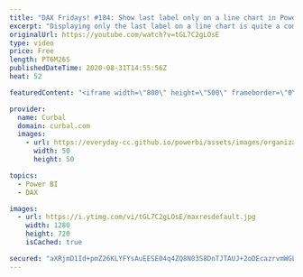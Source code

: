 ```yaml
---
title: "DAX Fridays! #184: Show last label only on a line chart in Power BI"
excerpt: "Displaying only the last label on a line chart is quite a common scenario that is not supported in Power BI by default, so in today's vide I am going to show you how to do that with a little bit of DAX magic!  And sorry I forgot the link to the blog: https://datastud.dev/pages/projects  Here you can"
originalUrl: https://youtube.com/watch?v=tGL7C2gLOsE
type: video
price: Free
length: PT6M26S
publishedDateTime: 2020-08-31T14:55:56Z
heat: 52

featuredContent: "<iframe width=\"800\" height=\"500\" frameborder=\"0\" src=\"https://www.youtube.com/embed/tGL7C2gLOsE\" allow=\"accelerometer; autoplay; encrypted-media; gyroscope; picture-in-picture\" allowfullscreen></iframe>"

provider:
  name: Curbal
  domain: curbal.com
  images:
    - url: https://everyday-cc.github.io/powerbi/assets/images/organizations/curbal.com-50x50.jpg
      width: 50
      height: 50

topics:
  - Power BI
  - DAX

images:
  - url: https://i.ytimg.com/vi/tGL7C2gLOsE/maxresdefault.jpg
    width: 1280
    height: 720
    isCached: true

secured: "aXRjmD1Id+pmZ26KLYFYsAuEESE04q4ZQ8N03S8DnTJTAUJ+2oDEcazrvmWGLY0CQWrSRqMrYthqNQgB7IVmG4SA5vXBGfurrhws8d80H/8t8k7pSNxv1ykCawfeFDQ7RXgztckkWtfx7mXnsiGX7N3Z2e7GQGsLQ566pIpkKZ3ySrSlpPZUH58XCCdiEBumRMIddECFwQc6SvpPO/w7SY777PAmrXf+UpPHJ83mu/uIIRLVG/Fs8gLAuHl3E9Dsw8NpslXbSuxBa7JcryDS39Cc2xJSk2zXr9v9ZB4M6bOHVryggCA9VNnsR85rjyn8Dj5NPIyQKLHHA+eAk4F4UEAv9TCnaxroaAINuqFHQuFwd1MI78G9ddl6HOkci7c/lw12SLTX/TfhH7foy4EPNGwU7KHgHWJdoSypzBLPdD0=;qLPawBwELafoRDQBfGVBcQ=="
---
```


